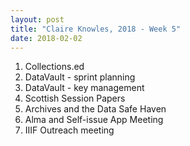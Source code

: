 ```yaml
---
layout: post
title: "Claire Knowles, 2018 - Week 5"
date: 2018-02-02
---
```


<ol>
<li>Collections.ed</li>
<li>DataVault - sprint planning</li>
<li>DataVault - key management</li>
<li>Scottish Session Papers</li>
<li>Archives and the Data Safe Haven</li>
<li>Alma and Self-issue App Meeting</li>
<li>IIIF Outreach meeting</li>
</ol>
